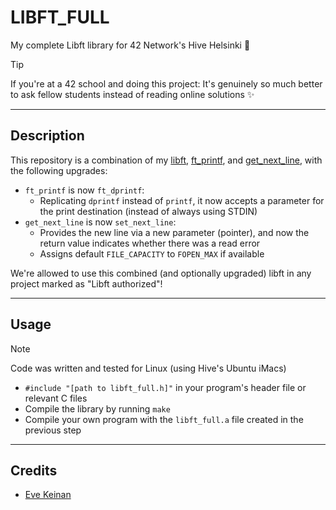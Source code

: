 # LIBFT_FULL

My complete Libft library for 42 Network's Hive Helsinki 🐝

> [!TIP]
> If you're at a 42 school and doing this project: It's genuinely so much better to ask fellow students instead of reading online solutions ✨

---

## Description

This repository is a combination of my [libft](https://github.com/EvAvKein/libft), [ft_printf](https://github.com/EvAvKein/ft_printf), and [get_next_line](https://github.com/EvAvKein/get_next_line), with the following upgrades:
- `ft_printf` is now `ft_dprintf`:
	-  Replicating `dprintf` instead of `printf`, it now accepts a parameter for the print destination (instead of always using STDIN)
- `get_next_line` is now `set_next_line`:
	- Provides the new line via a new parameter (pointer), and now the return value indicates whether there was a read error
	- Assigns default `FILE_CAPACITY` to `FOPEN_MAX` if available

We're allowed to use this combined (and optionally upgraded) libft in any project marked as "Libft authorized"!

---

## Usage

> [!NOTE]
> Code was written and tested for Linux (using Hive's Ubuntu iMacs)

- `#include "[path to libft_full.h]"` in your program's header file or relevant C files
- Compile the library by running `make`
- Compile your own program with the `libft_full.a` file created in the previous step

---

## Credits

- [Eve Keinan](https://github.com/EvAvKein)
